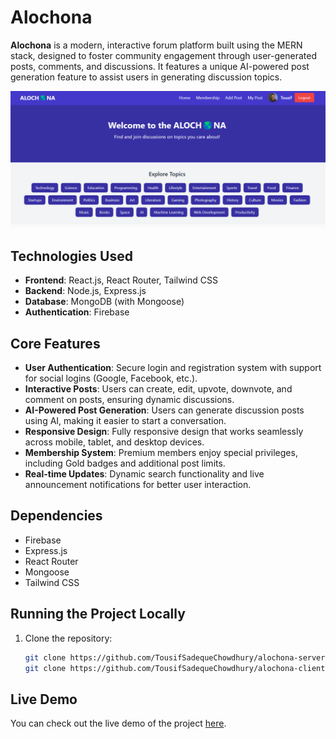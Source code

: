 # **Alochona**

**Alochona** is a modern, interactive forum platform built using the MERN stack, designed to foster community engagement through user-generated posts, comments, and discussions. It features a unique AI-powered post generation feature to assist users in generating discussion topics.

![Alochona Screenshot](https://github.com/TousifSadequeChowdhury/alochona-client-side/blob/main/alochona_ss.png)

## **Technologies Used**
- **Frontend**: React.js, React Router, Tailwind CSS
- **Backend**: Node.js, Express.js
- **Database**: MongoDB (with Mongoose)
- **Authentication**: Firebase

## **Core Features**
- **User Authentication**: Secure login and registration system with support for social logins (Google, Facebook, etc.).
- **Interactive Posts**: Users can create, edit, upvote, downvote, and comment on posts, ensuring dynamic discussions.
- **AI-Powered Post Generation**: Users can generate discussion posts using AI, making it easier to start a conversation.
- **Responsive Design**: Fully responsive design that works seamlessly across mobile, tablet, and desktop devices.
- **Membership System**: Premium members enjoy special privileges, including Gold badges and additional post limits.
- **Real-time Updates**: Dynamic search functionality and live announcement notifications for better user interaction.

## **Dependencies**
- Firebase
- Express.js
- React Router
- Mongoose
- Tailwind CSS

## **Running the Project Locally**
1. Clone the repository:
   ```bash
   git clone https://github.com/TousifSadequeChowdhury/alochona-server-side.git
   git clone https://github.com/TousifSadequeChowdhury/alochona-client-side.git
## **Live Demo**
You can check out the live demo of the project [here](https://alochonaa.netlify.app/).

